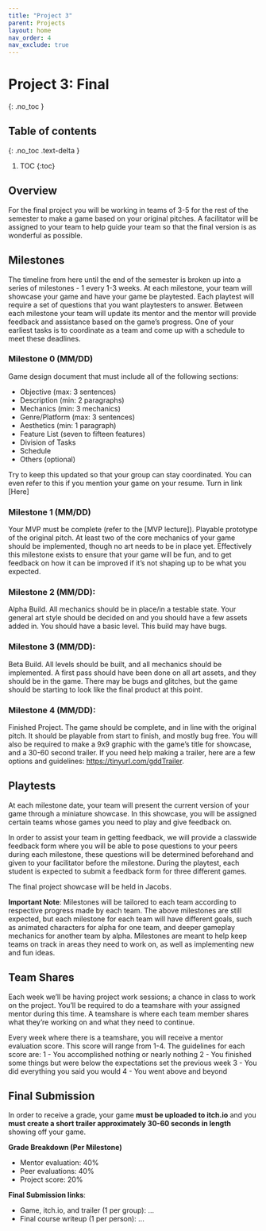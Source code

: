 ```yaml
---
title: "Project 3"
parent: Projects
layout: home
nav_order: 4
nav_exclude: true
---
```


# Project 3: Final
{: .no_toc }

## Table of contents
{: .no_toc .text-delta }

1. TOC
{:toc}

## Overview
For the final project you will be working in teams of 3-5 for the rest of the semester to make a game based on your original pitches. A facilitator will be assigned to your team to help guide your team so that the final version is as wonderful as possible.

## Milestones
The timeline from here until the end of the semester is broken up into a series of milestones - 1 every 1-3 weeks. At each milestone, your team will showcase your game and have your game be playtested. Each playtest will require a set of questions that you want playtesters to answer. Between each milestone your team will update its mentor and the mentor will provide feedback and assistance based on the game’s progress. One of your earliest tasks is to coordinate as a team and come up with a schedule to meet these deadlines.

### Milestone 0 (MM/DD)
Game design document that must include all of the following sections:
* Objective (max: 3 sentences)
* Description (min: 2 paragraphs)
* Mechanics (min: 3 mechanics)
* Genre/Platform (max: 3 sentences)
* Aesthetics (min: 1 paragraph)
* Feature List (seven to fifteen features)
* Division of Tasks
* Schedule
* Others (optional)

Try to keep this updated so that your group can stay coordinated. You can even refer to this if you mention your game on your resume.
Turn in link [Here]

### Milestone 1 (MM/DD)
Your MVP must be complete (refer to the [MVP lecture]). Playable prototype of the original pitch. At least two of the core mechanics of your game should be implemented, though no art needs to be in place yet. Effectively this milestone exists to ensure that your game will be fun, and to get feedback on how it can be improved if it’s not shaping up to be what you expected.

### Milestone 2 (MM/DD):
Alpha Build. All mechanics should be in place/in a testable state. Your general art style should be decided on and you should have a few assets added in. You should have a basic level. This build may have bugs.

### Milestone 3 (MM/DD):
Beta Build. All levels should be built, and all mechanics should be implemented. A first pass should have been done on all art assets, and they should be in the game. There may be bugs and glitches, but the game should be starting to look like the final product at this point.

### Milestone 4 (MM/DD):
Finished Project. The game should be complete, and in line with the original pitch. It should be playable from start to finish, and mostly bug free. You will also be required to make a 9x9 graphic with the game’s title for showcase, and a 30-60 second trailer. If you need help making a trailer, here are a few options and guidelines: https://tinyurl.com/gddTrailer. 

## Playtests
At each milestone date, your team will present the current version of your game through a miniature showcase. In this showcase, you will be assigned certain teams whose games you need to play and give feedback on.

In order to assist your team in getting feedback, we will provide a classwide feedback form where you will be able to pose questions to your peers during each milestone, these questions will be determined beforehand and given to your facilitator before the milestone. During the playtest, each student is expected to submit a feedback form for three different games.

The final project showcase will be held in Jacobs.

**Important Note**: Milestones will be tailored to each team according to respective progress made by each team. The above milestones are still expected, but each milestone for each team will have different goals, such as animated characters for alpha for one team, and deeper gameplay mechanics for another team by alpha. Milestones are meant to help keep teams on track in areas they need to work on, as well as implementing new and fun ideas.

## Team Shares
Each week we’ll be having project work sessions; a chance in class to work on the project. You’ll be required to do a teamshare with your assigned mentor during this time. A teamshare is where each team member shares what they’re working on and what they need to continue.

Every week where there is a teamshare, you will receive a mentor evaluation score. This score will range from 1-4. The guidelines for each score are:
1 - You accomplished nothing or nearly nothing
2 - You finished some things but were below the expectations set the previous week
3 - You did everything you said you would
4 - You went above and beyond

## Final Submission
In order to receive a grade, your game **must be uploaded to itch.io** and you **must create a short trailer approximately 30-60 seconds in length** showing off your game. 

**Grade Breakdown (Per Milestone)**
* Mentor evaluation: 40%
* Peer evaluations: 40%
* Project score: 20%

**Final Submission links**:
* Game, itch.io, and trailer (1 per group): ...
* Final course writeup (1 per person): ...




